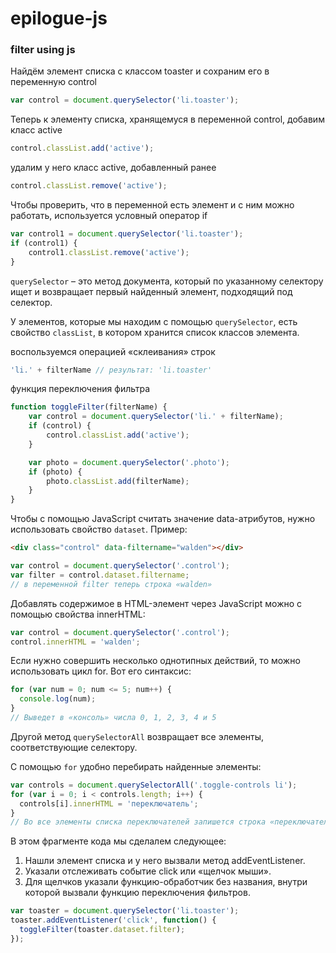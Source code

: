 # epilogue-js
### filter using js


Найдём элемент списка с классом toaster и сохраним его в переменную control
```javascript
var control = document.querySelector('li.toaster');
```
Теперь к элементу списка, хранящемуся в переменной control, добавим класс active
```javascript
control.classList.add('active');
```
удалим у него класс active, добавленный ранее
```javascript
control.classList.remove('active');
```
Чтобы проверить, что в переменной есть элемент и с ним можно работать, используется условный оператор if
```javascript
var control1 = document.querySelector('li.toaster');
if (control1) {
    control1.classList.remove('active');
}
```
`querySelector` – это метод документа, который по указанному селектору ищет и возвращает первый найденный элемент, подходящий под селектор.

У элементов, которые мы находим с помощью `querySelector`, есть свойство `classList`, в котором хранится список классов элемента.

воспользуемся операцией «склеивания» строк
```javascript
'li.' + filterName // результат: 'li.toaster'
```
функция переключения фильтра
```javascript
function toggleFilter(filterName) {
    var control = document.querySelector('li.' + filterName);
    if (control) {
        control.classList.add('active');
    }

    var photo = document.querySelector('.photo');
    if (photo) {
        photo.classList.add(filterName);
    }
}
```
Чтобы с помощью JavaScript считать значение data-атрибутов, нужно использовать свойство `dataset`. Пример:
```html
<div class="control" data-filtername="walden"></div>
```
```javascript
var control = document.querySelector('.control');
var filter = control.dataset.filtername;
// в переменной filter теперь строка «walden»
```
Добавлять содержимое в HTML-элемент через JavaScript можно с помощью свойства innerHTML:
```javascript
var control = document.querySelector('.control');
control.innerHTML = 'walden';
```
Если нужно совершить несколько однотипных действий, то можно использовать цикл for. Вот его синтаксис:
```javascript
for (var num = 0; num <= 5; num++) {
  console.log(num);
}
// Выведет в «консоль» числа 0, 1, 2, 3, 4 и 5
```
Другой метод `querySelectorAll` возвращает все элементы, соответствующие селектору.

С помощью `for` удобно перебирать найденные элементы:
```javascript
var controls = document.querySelectorAll('.toggle-controls li');
for (var i = 0; i < controls.length; i++) {
  controls[i].innerHTML = 'переключатель';
}
// Во все элементы списка переключателей запишется строка «переключатель».
```
В этом фрагменте кода мы сделалем следующее:

1. Нашли элемент списка и у него вызвали метод addEventListener.
2. Указали отслеживать событие click или «щелчок мыши».
3. Для щелчков указали функцию-обработчик без названия, внутри которой вызвали функцию переключения фильтров.
```javascript
var toaster = document.querySelector('li.toaster');
toaster.addEventListener('click', function() {
  toggleFilter(toaster.dataset.filter);
});
```


